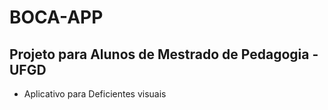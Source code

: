 # BOCA-APP

<h2>Projeto para Alunos de Mestrado de Pedagogia  - UFGD</h2>

<ul>
  <li>Aplicativo para Deficientes visuais</li>
</ul>
